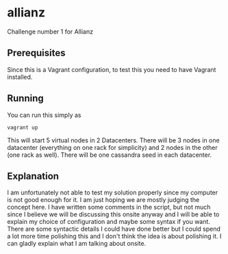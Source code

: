 # allianz
Challenge number 1 for Allianz

## Prerequisites
Since this is a Vagrant configuration, to test this you need to have Vagrant installed.

## Running
You can run this simply as
```
vagrant up
```
This will start 5 virtual nodes in 2 Datacenters.
There will be 3 nodes in one datacenter (everything on one rack for simplicity) and 2 nodes in the other (one rack as well). There will be one cassandra seed in each datacenter.

## Explanation
I am unfortunately not able to test my solution properly since my computer is not good enough for it.
I am just hoping we are mostly judging the concept here.
I have written some comments in the script, but not much since I believe we will be discussing this onsite anyway and I will be able to explain my choice of configuration and maybe some syntax if you want.
There are some syntactic details I could have done better but I could spend a lot more time polishing this and I don't think the idea is about polishing it. I can gladly explain what I am talking about onsite.
